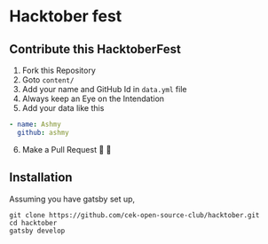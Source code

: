 # Hacktober fest

## Contribute this HacktoberFest
1. Fork this Repository
2. Goto `content/`
3. Add your name and GitHub Id in `data.yml` file
4. Always keep an Eye on the Intendation
5. Add your data like this
``` yml
- name: Ashmy
  github: ashmy
```
6. Make a Pull Request :tada: :tada: 

## Installation

Assuming you have gatsby set up,

```
git clone https://github.com/cek-open-source-club/hacktober.git
cd hacktober
gatsby develop
```
